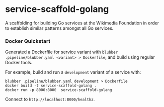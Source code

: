# service-scaffold-golang

A scaffolding for building Go services at the Wikimedia Foundation in order to establish similar patterns amongst all Go services.

### Docker Quickstart

Generated a Dockerfile for service variant with `blubber .pipeline/blubber.yaml <variant> > Dockerfile`,
and build using regular Docker tools.


For example, build and run a `development` variant of a service with:
```
blubber .pipeline/blubber.yaml development > Dockerfile
docker build -t service-scaffold-golang .
docker run -p 8000:8000  service-scaffold-golang
```

Connect to `http://localhost:8000/healthz`.
